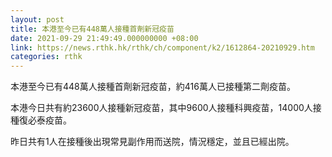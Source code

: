```yaml
---
layout: post
title: 本港至今已有448萬人接種首劑新冠疫苗
date: 2021-09-29 21:49:49.000000000 +08:00
link: https://news.rthk.hk/rthk/ch/component/k2/1612864-20210929.htm
categories: rthk
---
```


本港至今已有448萬人接種首劑新冠疫苗，約416萬人已接種第二劑疫苗。

本港今日共有約23600人接種新冠疫苗，其中9600人接種科興疫苗，14000人接種復必泰疫苗。

昨日共有1人在接種後出現常見副作用而送院，情況穩定，並且已經出院。
